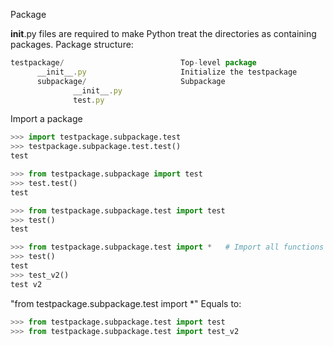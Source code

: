 Package

__init__.py files are required to make Python treat the directories as containing packages. Package structure:

```javascript
testpackage/                          Top-level package
      __init__.py                     Initialize the testpackage
      subpackage/                     Subpackage
              __init__.py
              test.py
```


Import a package
```python
>>> import testpackage.subpackage.test
>>> testpackage.subpackage.test.test()
test
```

```python
>>> from testpackage.subpackage import test
>>> test.test()
test
```

```python
>>> from testpackage.subpackage.test import test
>>> test()
test
```
```python
>>> from testpackage.subpackage.test import *   # Import all functions of test.py
>>> test()
test
>>> test_v2()
test v2
```

"from testpackage.subpackage.test import *" Equals to:
```python
>>> from testpackage.subpackage.test import test
>>> from testpackage.subpackage.test import test_v2
```



